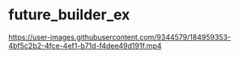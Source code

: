 # future_builder_ex

https://user-images.githubusercontent.com/9344579/184959353-4bf5c2b2-4fce-4ef1-b71d-f4dee49d191f.mp4
